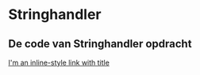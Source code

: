 # Stringhandler
## De code van Stringhandler opdracht


[I'm an inline-style link with title](https://www.google.com "Google's Homepage")
